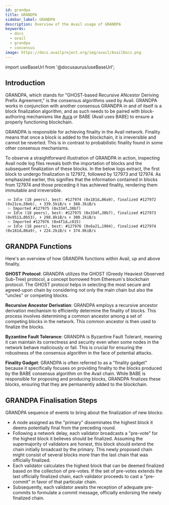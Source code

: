 ```yaml
---
id: grandpa
title: GRANDPA
sidebar_label: GRANDPA
description: Overview of the Avail usage of GRANDPA
keywords:
  - docs
  - avail
  - grandpa
  - concensus
image: https://docs.availproject.org/img/avail/AvailDocs.png
---
```


import useBaseUrl from '@docusaurus/useBaseUrl';

## Introduction

GRANDPA, which stands for "GHOST-based Recursive ANcestor Deriving Prefix Agreement," is the consensus algorithms used by Avail. GRANDPA works in conjunction with another consensus
GRANDPA in and of itself is a block finalization algorithm, and as such needs to be paired with block-authoring mechanisms like [Aura](https://paritytech.github.io/polkadot-sdk/master/sc_consensus_aura/index.html) or BABE (Avail uses BABE) to ensure a properly functioning blockchain.

GRANDPA is responsible for achieving finality in the Avail network. Finality means that once a block is added to the blockchain, it is irreversible and cannot be reverted. This is in
contrast to probabilistic finality found in some other consensus mechanisms.

To observe a straightforward illustration of GRANDPA in action, inspecting Avail node log files reveals both the importation of blocks and the subsequent finalization of these blocks.
In the below logs extract, the first block to undergo finalization is 127972, followed by 127973 and 127974. As emphasized earlier, this signifies that the information contained in
blocks from 127974 and those preceding it has achieved finality, rendering them immutable and irreversible.

```
 💤 Idle (18 peers), best: #127974 (0x181d…06a9), finalized #127972 (0x21ce…50eb), ⬇ 339.5kiB/s ⬆ 368.3kiB/s
 ✨ Imported #127975 (0x334f…38b7)
 💤 Idle (18 peers), best: #127975 (0x334f…38b7), finalized #127973 (0x9513…0b53), ⬇ 298.8kiB/s ⬆ 380.2kiB/s
 ✨ Imported #127976 (0x4f1d…c015)
 💤 Idle (18 peers), best: #127976 (0x6a21…1904), finalized #127974 (0x181d…06a9), ⬇ 224.2kiB/s ⬆ 374.0kiB/s
```

## GRANDPA Functions

Here's an overview of how GRANDPA functions within Avail, up and above finality.

**GHOST Protocol**: GRANDPA utilizes the GHOST (Greedy Heaviest Observed Sub-Tree) protocol, a concept borrowed from Ethereum's blockchain protocol. The GHOST protocol helps in
selecting the most secure and agreed-upon chain by considering not only the main chain but also the "uncles" or competing blocks.

**Recursive Ancestor Derivation**: GRANDPA employs a recursive ancestor derivation mechanism to efficiently determine the finality of blocks. This process involves determining a
common ancestor among a set of competing blocks in the network. This common ancestor is then used to finalize the blocks.

**Byzantine Fault Tolerance**: GRANDPA is Byzantine Fault Tolerant, meaning it can maintain its correctness and security even when some nodes in the network behave maliciously or
fail. This is crucial for ensuring the robustness of the consensus algorithm in the face of potential attacks.

**Finality Gadget**: GRANDPA is often referred to as a "finality gadget" because it specifically focuses on providing finality to the blocks produced by the BABE consensus algorithm
on the Avail chain. While BABE is responsible for proposing and producing blocks, GRANDPA finalizes these blocks, ensuring that they are permanently added to the blockchain.

## GRANDPA Finalisation Steps

GRANDPA sequence of events to bring about the finalization of new blocks:

- A node assigned as the "primary" disseminates the highest block it deems potentially final from the preceding round.
- Following a network delay, each validator broadcasts a "pre-vote" for the highest block it believes should be finalized. Assuming the supermajority of validators are honest,
  this block should extend the chain initially broadcast by the primary. This newly proposed chain might consist of several blocks more than the last chain that was officially finalized.
- Each validator calculates the highest block that can be deemed finalized based on the collection of pre-votes. If the set of pre-votes extends the last officially finalized chain,
  each validator proceeds to cast a "pre-commit" in favor of that particular chain.
- Subsequently, each validator awaits the reception of adequate pre-commits to formulate a commit message, officially endorsing the newly finalized chain.
